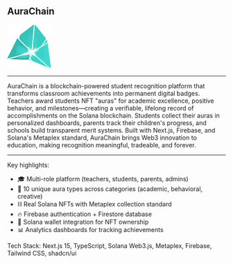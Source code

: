 ## AuraChain


![alt text](public/aura-transparent@0.2x.png)

  ---
  AuraChain is a blockchain-powered student recognition platform that transforms classroom achievements into permanent digital
  badges. Teachers award students NFT "auras" for academic excellence, positive behavior, and milestones—creating a verifiable,
  lifelong record of accomplishments on the Solana blockchain. Students collect their auras in personalized dashboards, parents
  track their children's progress, and schools build transparent merit systems. Built with Next.js, Firebase, and Solana's Metaplex
   standard, AuraChain brings Web3 innovation to education, making recognition meaningful, tradeable, and forever.

  ---

  Key highlights:
  - 🎓 Multi-role platform (teachers, students, parents, admins)
  - 🎨 10 unique aura types across categories (academic, behavioral, creative)
  - ⛓️ Real Solana NFTs with Metaplex collection standard
  - 🔥 Firebase authentication + Firestore database
  - 💼 Solana wallet integration for NFT ownership
  - 📊 Analytics dashboards for tracking achievements

  Tech Stack: Next.js 15, TypeScript, Solana Web3.js, Metaplex, Firebase, Tailwind CSS, shadcn/ui